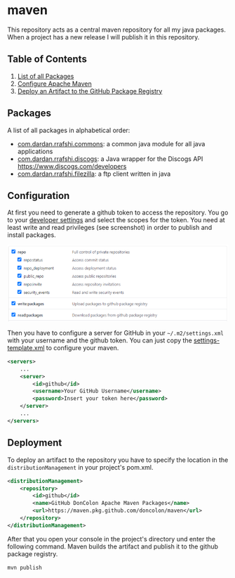# maven
This repository acts as a central maven repository for all my java packages. When a project has a new release I will publish it in this repository.

## Table of Contents
1. [List of all Packages](#packages)
2. [Configure Apache Maven](#configuration)
3. [Deploy an Artifact to the GitHub Package Registry](#deployment)

## Packages
A list of all packages in alphabetical order:
- [com.dardan.rrafshi.commons](https://github.com/DonColon/commons): a common java module for all java applications
- [com.dardan.rrafshi.discogs](https://github.com/DonColon/jDiscogs): a Java wrapper for the Discogs API https://www.discogs.com/developers
- [com.dardan.rrafshi.filezilla](https://github.com/DonColon/filezilla): a ftp client written in java


## Configuration
At first you need to generate a github token to access the repository. You go to your [developer settings](https://github.com/settings/tokens) and select the scopes for the token. You need at least write and read privileges (see screenshot) in order to publish and install packages.

![GitHub Token Scopes](/docs/screenshots/token-privileges.png)

Then you have to configure a server for GitHub in your `~/.m2/settings.xml` with your username and the github token. You can just copy the [settings-template.xml](/templates/settings-template.xml) to configure your maven.
```xml
<servers>
    ...
    <server>
        <id>github</id>
        <username>Your GitHub Username</username>
        <password>Insert your token here</password>
    </server>
    ...
</servers>
```

## Deployment
To deploy an artifact to the repository you have to specify the location in the `distributionManagement` in your project's pom.xml.
```xml
<distributionManagement>
	<repository>
		<id>github</id>
		<name>GitHub DonColon Apache Maven Packages</name>
		<url>https://maven.pkg.github.com/doncolon/maven</url>
	</repository>
</distributionManagement>
```

After that you open your console in the project's directory und enter the following command. Maven builds the artifact and publish it to the github package registry.
```bash
mvn publish
```